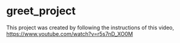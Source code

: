 # greet_project

This project was created by following the instructions of this video, https://www.youtube.com/watch?v=r5s7nD_XO0M

